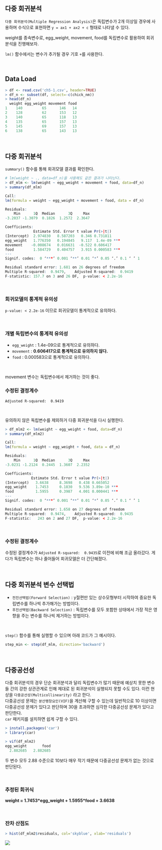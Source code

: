 ## 다중 회귀분석
`다중 회귀분석(Multiple Regression Analysis)`은 독립변수가 2개 이상일 경우에 사용하며 수식으로 표현하면 `y = ax1 + ax2 + c` 형태로 나타낼 수 있다.<br>

weight를 종속변수로, egg_weight, movement, food를 독립변수로 활용하여 회귀분석을 진행해보자.<br>

`lm()` 함수에서는 변수가 추가될 경우 기호 `+`를 사용한다.

<br>

## Data Load
```r
> df <- read.csv('ch5-1.csv', header=TRUE)
> df_n <- subset(df, select=-c(chick_nm))
> head(df_n)
  weight egg_weight movement food
1    140         65      146   14
2    128         62      153   12
3    140         65      118   13
4    135         65      157   13
5    145         69      157   13
6    138         65      143   13
```

<br>

## 다중 회귀분석
`summary()` 함수를 통해 회귀모델 결과를 확인한다.

```r
# lm(weight ~ ., data=df_n)을 사용해도 같은 결과가 나타난다.
> df_mlm <- lm(weight ~ egg_weight + movement + food, data=df_n)
> summary(df_mlm)

Call:
lm(formula = weight ~ egg_weight + movement + food, data = df_n)

Residuals:
    Min      1Q  Median      3Q     Max 
-3.2037 -1.3079  0.1826  1.2572  2.3647 

Coefficients:
             Estimate Std. Error t value Pr(>|t|)    
(Intercept)  2.974830   8.587203   0.346 0.731811    
egg_weight   1.776350   0.194845   9.117  1.4e-09 ***
movement    -0.008674   0.016631  -0.522 0.606417    
food         1.584729   0.404757   3.915 0.000583 ***
---
Signif. codes:  0 ‘***’ 0.001 ‘**’ 0.01 ‘*’ 0.05 ‘.’ 0.1 ‘ ’ 1

Residual standard error: 1.681 on 26 degrees of freedom
Multiple R-squared:  0.9479,	Adjusted R-squared:  0.9419 
F-statistic: 157.7 on 3 and 26 DF,  p-value: < 2.2e-16
```
<br>

### 회귀모델의 통계적 유의성
`p-value: < 2.2e-16` 이므로 회귀모델이 통계적으로 유의하다.

<br>

### 개별 독립변수의 통계적 유의성
- `egg_weight` : 1.4e-09으로 통계적으로 유의하다.
- `movement` : **0.606417으로 통계적으로 유의하지 않다.**
- `food` : 0.000583으로 통계적으로 유의하다.

<br>

movement 변수는 독립변수에서 제거하는 것이 좋다.

### 수정된 결정계수
`Adjusted R-squared:  0.9419`

<br>

유의하지 않은 독립변수를 제외하거 다중 회귀분석을 다시 실행한다.
```r
> df_mlm2 <- lm(weight ~ egg_weight + food, data=df_n)
> summary(df_mlm2)

Call:
lm(formula = weight ~ egg_weight + food, data = df_n)

Residuals:
    Min      1Q  Median      3Q     Max 
-3.0231 -1.2124  0.2445  1.3607  2.2352 

Coefficients:
            Estimate Std. Error t value Pr(>|t|)    
(Intercept)   3.6638     8.3698   0.438 0.665052    
egg_weight    1.7453     0.1830   9.536 3.89e-10 ***
food          1.5955     0.3987   4.001 0.000441 ***
---
Signif. codes:  0 ‘***’ 0.001 ‘**’ 0.01 ‘*’ 0.05 ‘.’ 0.1 ‘ ’ 1

Residual standard error: 1.658 on 27 degrees of freedom
Multiple R-squared:  0.9474,	Adjusted R-squared:  0.9435 
F-statistic:   243 on 2 and 27 DF,  p-value: < 2.2e-16
```
<br>

### 수정된 결정계수
수정된 결정계수가 `Adjusted R-squared:  0.9435`로 이전에 비해 조금 올라갔다. 게다가 독립변수는 하나 줄어들어 회귀모델은 더 간단해졌다.

<br>

## 다중 회귀분석 변수 선택법
- `전진선택법(Forward Selection)` : y절편만 있는 상수모형부터 시작하여 중요한 독립변수를 하나씩 추가해가는 방법이다.
- `후진선택법(Backward Selection)` : 독립변수를 모두 포함한 상태에서 가장 적은 영향을 주는 변수를 하나씩 제거하는 방법이다.

<br>

`step()` 함수를 통해 실행할 수 있으며 아래 코드가 그 예시이다.
```r
step_min <- step(df_mlm, direction='backward')
```

<br>

## 다중공선성
다중 회귀분석의 경우 단순 회귀분석과 달리 독립변수가 많기 때문에 예상치 못한 변수들 간의 강한 상관관계로 인해 제대로 된 회귀분석이 실행되지 못할 수도 있다. 이런 현상을 `다중공선성(Multicollinearity)` 라고 한다.
<br>
다중공선성 문제는 `분산팽창요인(VIF)`을 계산해 구할 수 있는데 일반적으로 10 이상이면 다중공선성 문제가 있다고 판단하며 30을 초과하면 심각한 다중공선성 문제가 있다고 판단한다.
<br>
`car` 패키지를 설치하면 쉽게 구할 수 있다.

```r
> install.packages('car')
> library(car)
```
```r
> vif(df_mlm2)
egg_weight       food 
  2.882685   2.882685 
```
두 변수 모두 2.88 수준으로 10보다 매우 작기 때문에 다중공선성 문제가 없는 것으로 판단된다.

<br>

### 추정된 회귀식
**weight = 1.7453\*egg_weight + 1.5955\*food + 3.6638**

<br>

### 잔차 산점도
```r
> hist(df_mlm2$residuals, col='skyblue', xlab='residuals')
```
![](https://velog.velcdn.com/images/ddoddo/post/3e927998-2e29-4ed1-b520-8df8db8b8437/image.png)
